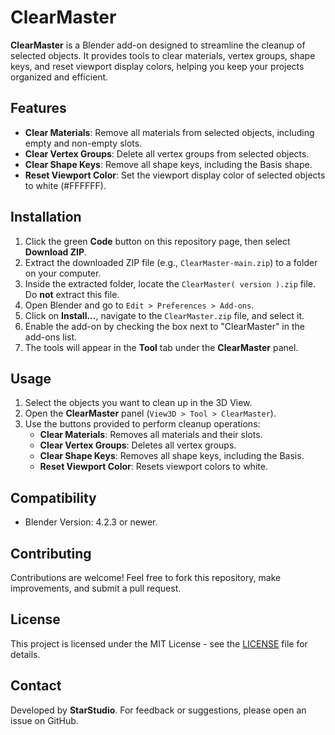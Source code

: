 # ClearMaster

**ClearMaster** is a Blender add-on designed to streamline the cleanup of selected objects. It provides tools to clear materials, vertex groups, shape keys, and reset viewport display colors, helping you keep your projects organized and efficient.

## Features
- **Clear Materials**: Remove all materials from selected objects, including empty and non-empty slots.
- **Clear Vertex Groups**: Delete all vertex groups from selected objects.
- **Clear Shape Keys**: Remove all shape keys, including the Basis shape.
- **Reset Viewport Color**: Set the viewport display color of selected objects to white (#FFFFFF).

## Installation
1. Click the green **Code** button on this repository page, then select **Download ZIP**.
2. Extract the downloaded ZIP file (e.g., `ClearMaster-main.zip`) to a folder on your computer.
3. Inside the extracted folder, locate the `ClearMaster( version ).zip` file. Do **not** extract this file.
4. Open Blender and go to `Edit > Preferences > Add-ons`.
5. Click on **Install...**, navigate to the `ClearMaster.zip` file, and select it.
6. Enable the add-on by checking the box next to "ClearMaster" in the add-ons list.
7. The tools will appear in the **Tool** tab under the **ClearMaster** panel.

## Usage
1. Select the objects you want to clean up in the 3D View.
2. Open the **ClearMaster** panel (`View3D > Tool > ClearMaster`).
3. Use the buttons provided to perform cleanup operations:
   - **Clear Materials**: Removes all materials and their slots.
   - **Clear Vertex Groups**: Deletes all vertex groups.
   - **Clear Shape Keys**: Removes all shape keys, including the Basis.
   - **Reset Viewport Color**: Resets viewport colors to white.

## Compatibility
- Blender Version: 4.2.3 or newer.

## Contributing
Contributions are welcome! Feel free to fork this repository, make improvements, and submit a pull request.

## License
This project is licensed under the MIT License - see the [LICENSE](LICENSE) file for details.

## Contact
Developed by **StarStudio**. For feedback or suggestions, please open an issue on GitHub.
